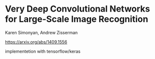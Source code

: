 # Very Deep Convolutional Networks for Large-Scale Image Recognition

Karen Simonyan, Andrew Zisserman

https://arxiv.org/abs/1409.1556

implementetion with tensorflow/keras  